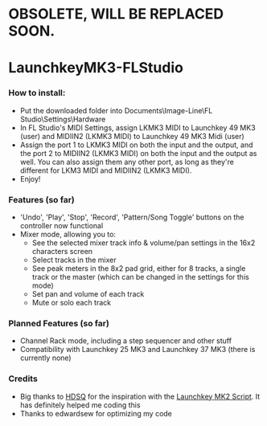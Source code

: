 # OBSOLETE, WILL BE REPLACED SOON.

# LaunchkeyMK3-FLStudio

### How to install: 
* Put the downloaded folder into Documents\Image-Line\FL Studio\Settings\Hardware
* In FL Studio's MIDI Settings, assign LKMK3 MIDI to Launchkey 49 MK3 (user) and MIDIIN2 (LKMK3 MIDI) to Launchkey 49 MK3 Midi (user)
* Assign the port 1 to LKMK3 MIDI on both the input and the output, and the port 2 to MIDIIN2 (LKMK3 MIDI) on both the input and the output as well. You can also assign them any other port, as long as they're different for LKM3 MIDI and MIDIIN2 (LKMK3 MIDI).
* Enjoy!

### Features (so far)
* 'Undo', 'Play', 'Stop', 'Record', 'Pattern/Song Toggle' buttons on the controller now functional
* Mixer mode, allowing you to: 
  * See the selected mixer track info & volume/pan settings in the 16x2 characters screen
  * Select tracks in the mixer 
  * See peak meters in the 8x2 pad grid, either for 8 tracks, a single track or the master (which can be changed in the settings for this mode)
  * Set pan and volume of each track
  * Mute or solo each track

### Planned Features (so far)
* Channel Rack mode, including a step sequencer and other stuff
* Compatibility with Launchkey 25 MK3 and Launchkey 37 MK3 (there is currently none)

### Credits
* Big thanks to [HDSQ](https://www.youtube.com/channel/UCPB_zkvsJKuIkCgEzoXtN3g) for the inspiration with the [Launchkey MK2 Script](https://github.com/MiguelGuthridge/Novation-LaunchKey-Mk2-Script). It has definitely helped me coding this
* Thanks to edwardsew for optimizing my code
